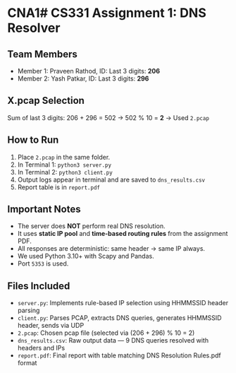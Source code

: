 # CNA1# CS331 Assignment 1: DNS Resolver

## Team Members
- Member 1: Praveen Rathod, ID: Last 3 digits: **206**
- Member 2: Yash Patkar, ID: Last 3 digits: **296**

## X.pcap Selection
Sum of last 3 digits: 206 + 296 = 502 → 502 % 10 = **2** → Used `2.pcap`

## How to Run
1. Place `2.pcap` in the same folder.
2. In Terminal 1: `python3 server.py`
3. In Terminal 2: `python3 client.py`
4. Output logs appear in terminal and are saved to `dns_results.csv`
5. Report table is in `report.pdf`

## Important Notes
- The server does **NOT** perform real DNS resolution.
- It uses **static IP pool** and **time-based routing rules** from the assignment PDF.
- All responses are deterministic: same header → same IP always.
- We used Python 3.10+ with Scapy and Pandas.
- Port `5353` is used.

## Files Included
- `server.py`: Implements rule-based IP selection using HHMMSSID header parsing
- `client.py`: Parses PCAP, extracts DNS queries, generates HHMMSSID header, sends via UDP
- `2.pcap`: Chosen pcap file (selected via (206 + 296) % 10 = 2)
- `dns_results.csv`: Raw output data — 9 DNS queries resolved with headers and IPs
- `report.pdf`: Final report with table matching DNS Resolution Rules.pdf format
